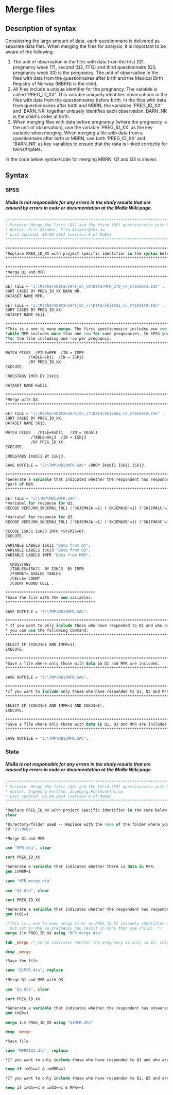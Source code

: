 # Merge files
## Description of syntax
Considering the large amount of data, each questionnaire is delivered as separate data files. When merging the files for analysis, it is important to be aware of the following:
1.	The unit of observation in the files with data from the first (Q1, pregnancy week 17), second (Q2, FFQ) and third questionnaire (Q3, pregnancy week 30) is the pregnancy. The unit of observation in the files with data from the questionnaires after birth and the Medical Birth Registry of Norway (MBRN) is the child.
2.	All files include a unique identifier for the pregnancy. The variable is called ‘PREG_ID_XX’. This variable uniquely identifies observations in the files with data from the questionnaires before birth. In the files with data from questionnaires after birth and MBRN, the variables 'PREG_ID_XX' and 'BARN_NR' together uniquely identifies each observation. BARN_NR is the child's order at birth.
3.	When merging files with data before pregnancy (where the pregnancy is the unit of observation), use the variable 'PREG_ID_XX' as the key variable when merging. When merging a file with data from a questionnaire after birth or MBRN, use both 'PREG_ID_XX' and 'BARN_NR' as key variables to ensure that the data is linked correctly for twins/triplets.

In the code below syntax/code for merging MBRN, Q1 and Q3 is shown.

## Syntax

### SPSS
##### MoBa is not responsible for any errors in the study results that are caused by errors in code or documentation at the MoBa Wiki page.
```stata
/***************************************************************************************************
* Purpose: Merge the first (Q1) and the third (Q3) questionnaire with MFR 
* Author: Elin Alsaker, Elin.Alsaker@fhi.no 
* Last updated: 09.09.2014 (version 8 of MoBa)
****************************************************************************************************/

***************************************************************************
*Replace PREG_ID_XX with project specific identifier in the syntax below.
***************************************************************************

***************************************************************************
*Merge Q1 and MFR
***************************************************************************

GET FILE = "J:\MorbarnData\Versjon_v8\Data\MFR_370_v7_standard.sav" .
SORT CASES BY PREG_ID_XX BARN_NR.
DATASET NAME MFR.

GET FILE = "J:\MorbarnData\Versjon_v7\Data\Skjema1_v7_standard.sav" .
SORT CASES BY PREG_ID_XX.
DATASET NAME Skj1.

*****************************************************************************************************
*This is a one to many merge. The first questionnaire includes one row per pregnancy,
*while MFR includes more than one row for some pregnancies. In SPSS you use /TABLE= instead of /FILE=
*for the file including one row per pregnancy.
*****************************************************************************************************

MATCH FILES  /FILE=MFR  /IN = IMFR  
	      /TABLE=Skj1  /IN = ISkj1
	      /BY PREG_ID_XX .
EXECUTE.

CROSSTABS IMFR BY Iskj1.

DATASET NAME Kobl1.

***************************************************************************
*Merge with Q3.
***************************************************************************

GET FILE = "J:\MorbarnData\Versjon_v7\Data\Skjema3_v7_standard.sav" .
SORT CASES BY PREG_ID_XX.
DATASET NAME Skj3.

MATCH FILES   /FILE=Kobl1   /IN = IKobl1 
	       /TABLE=Skj3  /IN = ISkj3 
	       /BY PREG_ID_XX.
EXECUTE.

CROSSTABS IKobl1 BY Iskj3.

SAVE OUTFILE = "Z:\TMP\MB13MFR.SAV" /DROP IKobl1 ISkj1 ISkj3.

*************************************************************************************************************
*Generate a variable that indicated whether the respondent has responded to the specific questionnaire and is
*part of MBR.  
*************************************************************************************************************

GET FILE = "Z:\TMP\MB13MFR.SAV".
*Variabel for response for Q1.
RECODE VERSJON_SKJEMA1_TBL1 ('SKJEMA1A'=1) ('SKJEMA1B'=1) ('SKJEMA1C'=1)  INTO ISKJ1.

*Variabel for response for Q3.
RECODE VERSJON_SKJEMA3_TBL1 ('SKJEMA3A'=1) ('SKJEMA3B'=1) ('SKJEMA3C'=1)  INTO ISKJ3.

RECODE ISKJ1 ISKJ3 IMFR (SYSMIS=0).
EXECUTE.

VARIABLE LABELS ISKJ1 "Data from Q1".
VARIABLE LABELS ISKJ3 "Data from Q3".
VARIABLE LABELS IMFR "Data from MBR".

  CROSSTABS
  /TABLES=ISKJ1  BY ISKJ3  BY IMFR
  /FORMAT= AVALUE TABLES
  /CELLS= COUNT
  /COUNT ROUND CELL .

***************************************
*Save the file with the new variables.
***************************************

SAVE OUTFILE = "Z:\TMP\MB13MFR.SAV".

*************************************************************************************************************
* If you want to only include those who have responded to Q1 and who are included in MFR, 
* you can use the following command:
*************************************************************************************************************

SELECT IF (ISKJ1=1 AND IMFR=1).
EXECUTE.

******************************************************************************
*Save a file where only those with data in Q1 and MFR are included.
******************************************************************************

SAVE OUTFILE = "Z:\TMP\MB13MFR.SAV".

*************************************************************************************************************
*If you want to include only those who have responded to Q1, Q3 and MFR, you can use the following command:
*************************************************************************************************************

SELECT IF (ISKJ1=1 AND IMFR=1 AND ISKJ3=1).
EXECUTE.

******************************************************************************
*Save a file where only those with data in Q1, Q3 and MFR are included.
******************************************************************************

SAVE OUTFILE = "Z:\TMP\MB13MFR.SAV".
```

### Stata
##### MoBa is not responsible for any errors in the study results that are caused by errors in code or documentation at the MoBa Wiki page.
```stata
/***************************************************************************************************
* Purpose: Merge the first (Q1) and the third (Q3) questionnaire with MFR 
* Author: Ingeborg Forthun, Ingeborg.Forthun@fhi.no
* Last updated: 09.09.2014 (version 8 of MoBa)
****************************************************************************************************/

*Replace PREG_ID_XX with project specific identifier in the code below.
clear

*Directory/folder used -- Replace with the name of the folder where you have saved the files. 
cd "Z:\MoBa"

*Merge Q1 and MFR

use "MFR.dta", clear
 
sort PREG_ID_XX 

*Generate a variable that indicates whether there is data in MFR.
gen inMBR=1
 
save "MFR_merge.dta"
 
use "Q1.dta", clear
 
sort PREG_ID_XX 

*Generate a variable that indicates whether the respondent has responded to the first questionnaire. 
gen inQ1=1

/*This is a one to many merge (1:m) as PREG_ID_XX uniquely identifies the observations in Q1, 
  but not in MFR (a pregnancy can result in more than one child). */
merge 1:m PREG_ID_XX using "MFR_merge.dta"

tab _merge //_merge indicates whether the pregnancy is only in Q1, only in MFR, or in both. 

drop _merge

*Save the file

save "Q1MFR.dta", replace
 
*Merge Q1 and MFR with Q3
  
use "Q3.dta", clear
 
sort PREG_ID_XX

*Generate a variable that indicates whether the respondent has answered Q3.
gen inQ3=1
 
merge 1:m PREG_ID_XX using "Q1MFR.dta"

drop _merge

*Save file

save "MFRQ1Q3.dta", replace

*If you want to only include those who have responded to Q1 and who are included in MFR, you can use the following command:

keep if inQ1==1 & inMBR==1

*If you want to only include those who have responded to Q1, Q3 and are included in MFR, you can use the following command:

keep if inQ1==1 & inQ3==1 & MFR==1
```
